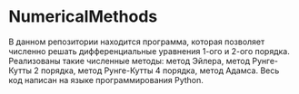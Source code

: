 # NumericalMethods
В данном репозитории находится программа, которая позволяет численно решать дифференциальные уравнения 1-ого и 2-ого порядка. Реализованы такие численные методы: метод Эйлера, метод Рунге-Кутты 2 порядка, метод Рунге-Кутты 4 порядка, метод Адамса. Весь код написан на языке программирования Python.
